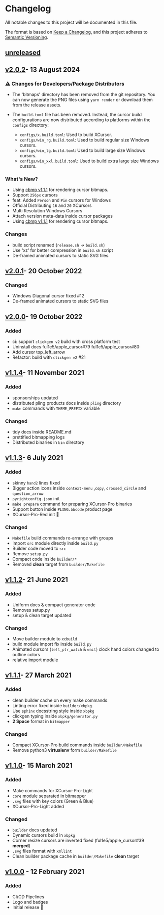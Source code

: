 # Changelog

All notable changes to this project will be documented in this file.

The format is based on [Keep a Changelog](https://keepachangelog.com/en/1.0.0/),
and this project adheres to [Semantic Versioning](https://semver.org/spec/v2.0.0.html).

## [unreleased]

## [v2.0.2]- 13 August 2024

### :warning: Changes for Developers/Package Distributors

-   The 'bitmaps' directory has been removed from the git repository. You can now generate the PNG files using `yarn render` or download them from the release assets.

-   The `build.toml` file has been removed. Instead, the cursor build configurations are now distributed according to platforms within the `configs` directory:
    -   `configs/x.build.toml`: Used to build XCursor.
    -   `configs/win_rg.build.toml`: Used to build regular size Windows cursors.
    -   `configs/win_lg.build.toml`: Used to build large size Windows cursors.
    -   `configs/win_xxl.build.toml`: Used to build extra large size Windows cursors.

### What's New?

-   Using [cbmp v1.1.1](https://github.com/ful1e5/cbmp/tree/v1.1.1) for rendering cursor bitmaps.
-   Support `256px` cursors
-   feat: Added `Person` and `Pin` cursors for Windows
-   Official Distributing `16` and `20` XCursors
-   Multi Resolution Windows Cursors
-   Attach version meta-data inside cursor packages
-   Using [cbmp v1.1.1](https://github.com/ful1e5/cbmp/tree/v1.1.1) for rendering cursor bitmaps.

### Changes

-   build script renamed (`release.sh` -> `build.sh`)
-   Use 'xz' for better compression in `build.sh` script
-   De-framed animated cursors to static SVG files

## [v2.0.1]- 20 October 2022

### Changed

-   Windows Diagonal cursor fixed #12
-   De-framed animated cursors to static SVG files

## [v2.0.0]- 19 October 2022

### Added

-   ci: support `clickgen v2` build with cross platform test
-   Uninstall docs ful1e5/apple_cursor#79 ful1e5/apple_cursor#80
-   Add cursor top_left_arrow
-   Refactor: build with `clickgen v2` #21

## [v1.1.4]- 11 November 2021

### Added

-   sponsorships updated
-   distributed pling products docs inside `pling` directory
-   `make` commands with `THEME_PREFIX` variable

### Changed

-   tidy docs inside README.md
-   prettified bitmapping logs
-   Distributed binaries in `bin` directory

## [v1.1.3]- 6 July 2021

### Added

-   skinny `hand2` lines fixed
-   Bigger action icons inside `context-menu` ,`copy`, `crossed_circle` and `question_arrow`
-   `pyrightconfig.json` init
-   `make prepare` command for preparing XCursor-Pro binaries
-   Support button inside `PLING.bbcode` product page
-   XCursor-Pro-Red init 🎊

### Changed

-   `Makefile` build commands re-arrange with groups
-   Import `src` module directly inside `build.py`
-   Builder code moved to `src`
-   Remove `setup.py`
-   Compact code inside `builder/*`
-   Removed **clean** target from `builder/Makefile`

## [v1.1.2]- 21 June 2021

### Added

-   Uniform docs & compact generator code
-   Removes setup.py
-   setup & clean target updated

### Changed

-   Move builder module to `xcbuild`
-   build module import fix inside `build.py`
-   Animated cursors (`left_ptr_watch` & `wait`) clock hand colors changed to outline colors
-   relative import module

## [v1.1.1]- 27 March 2021

### Added

-   clean builder cache on every make commands
-   Linting error fixed inside `builder/xbpkg`
-   Use `sphinx` docsstring style inside `xbpkg`
-   clickgen typing inside `xbpkg/generator.py`
-   **2 Space** format in `bitmapper`

### Changed

-   Compact XCursor-Pro build commands inside `builder/Makefile`
-   Remove python3 **virtualenv** form `builder/Makefile`

## [v1.1.0]- 15 March 2021

### Added

-   Make commands for XCursor-Pro-Light
-   `core` module separated in bitmapper
-   `.svg` files with key colors (Green & Blue)
-   XCursor-Pro-Light added

### Changed

-   `builder` docs updated
-   Dynamic cursors build in `xbpkg`
-   Corner resize cursors are inverted fixed (ful1e5/apple_cursor#39 **merged**)
-   `.svg` files format with `xmllint`
-   Clean builder package cache in `builder/Makefile` **clean** target

## [v1.0.0] - 12 February 2021

### Added

-   CI/CD Pipelines
-   Logo and badges
-   Initial release 🎊

[unreleased]: https://github.com/ful1e5/XCursor-pro/compare/v2.0.2...main
[v2.0.2]: https://github.com/ful1e5/XCursor-pro/compare/v2.0.1...v2.0.2
[v2.0.1]: https://github.com/ful1e5/XCursor-pro/compare/v2.0.0...v2.0.1
[v2.0.0]: https://github.com/ful1e5/XCursor-pro/compare/v1.1.4...v2.0.0
[v1.1.4]: https://github.com/ful1e5/XCursor-pro/compare/v1.1.3...v1.1.4
[v1.1.3]: https://github.com/ful1e5/XCursor-pro/compare/v1.1.2...v1.1.3
[v1.1.2]: https://github.com/ful1e5/XCursor-pro/compare/v1.1.1...v1.1.2
[v1.1.1]: https://github.com/ful1e5/XCursor-pro/compare/v1.1.0...v1.1.1
[v1.1.0]: https://github.com/ful1e5/XCursor-pro/compare/v1.0.0...v1.1.0
[v1.0.0]: https://github.com/ful1e5/XCursor-pro/tree/v1.0.0
